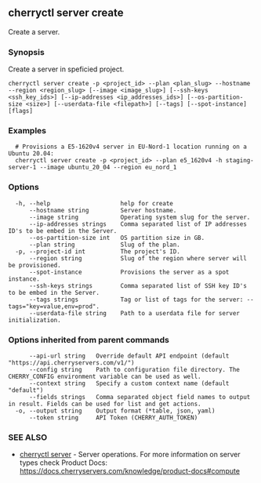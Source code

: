 ## cherryctl server create

Create a server.

### Synopsis

Create a server in speficied project.

```
cherryctl server create -p <project_id> --plan <plan_slug> --hostname --region <region_slug> [--image <image_slug>] [--ssh-keys <ssh_key_ids>] [--ip-addresses <ip_addresses_ids>] [--os-partition-size <size>] [--userdata-file <filepath>] [--tags] [--spot-instance] [flags]
```

### Examples

```
  # Provisions a E5-1620v4 server in EU-Nord-1 location running on a Ubuntu 20.04:
  cherryctl server create -p <project_id> --plan e5_1620v4 -h staging-server-1 --image ubuntu_20_04 --region eu_nord_1
```

### Options

```
  -h, --help                    help for create
      --hostname string         Server hostname.
      --image string            Operating system slug for the server.
      --ip-addresses strings    Comma separated list of IP addresses ID's to be embed in the Server.
      --os-partition-size int   OS partition size in GB.
      --plan string             Slug of the plan.
  -p, --project-id int          The project's ID.
      --region string           Slug of the region where server will be provisioned.
      --spot-instance           Provisions the server as a spot instance.
      --ssh-keys strings        Comma separated list of SSH key ID's to be embed in the Server.
      --tags strings            Tag or list of tags for the server: --tags="key=value,env=prod".
      --userdata-file string    Path to a userdata file for server initialization.
```

### Options inherited from parent commands

```
      --api-url string   Override default API endpoint (default "https://api.cherryservers.com/v1/")
      --config string    Path to configuration file directory. The CHERRY_CONFIG environment variable can be used as well.
      --context string   Specify a custom context name (default "default")
      --fields strings   Comma separated object field names to output in result. Fields can be used for list and get actions.
  -o, --output string    Output format (*table, json, yaml)
      --token string     API Token (CHERRY_AUTH_TOKEN)
```

### SEE ALSO

* [cherryctl server](cherryctl_server.md)	 - Server operations. For more information on server types check Product Docs: https://docs.cherryservers.com/knowledge/product-docs#compute

